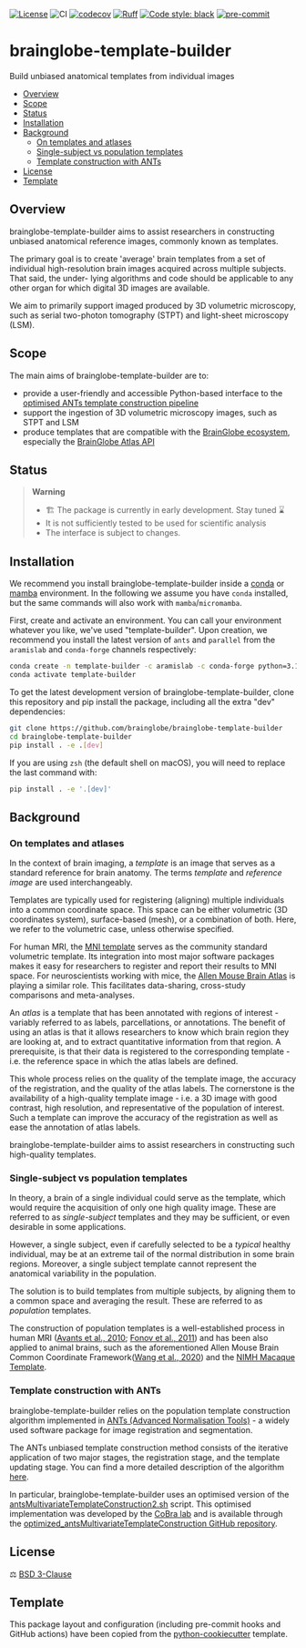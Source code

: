 [![License](https://img.shields.io/badge/License-BSD_3--Clause-orange.svg)](https://opensource.org/licenses/BSD-3-Clause)
![CI](https://img.shields.io/github/actions/workflow/status/brainglobe/brainglobe-template-builder/test_and_deploy.yml?label=CI)
[![codecov](https://codecov.io/gh/brainglobe/brainglobe-template-builder/branch/main/graph/badge.svg?token=P8CCH3TI8K)](https://codecov.io/gh/brainglobe/brainglobe-template-builder)
[![Ruff](https://img.shields.io/endpoint?url=https://raw.githubusercontent.com/charliermarsh/ruff/main/assets/badge/v0.json)](https://github.com/charliermarsh/ruff)
[![Code style: black](https://img.shields.io/badge/code%20style-black-000000.svg)](https://github.com/python/black)
[![pre-commit](https://img.shields.io/badge/pre--commit-enabled-brightgreen?logo=pre-commit&logoColor=white)](https://github.com/pre-commit/pre-commit)

# brainglobe-template-builder
Build unbiased anatomical templates from individual images

- [Overview](#overview)
- [Scope](#scope)
- [Status](#status)
- [Installation](#installation)
- [Background](#background)
  - [On templates and atlases](#on-templates-and-atlases)
  - [Single-subject vs population templates](#single-subject-vs-population-templates)
  - [Template construction with ANTs](#template-construction-with-ants)
- [License](#license)
- [Template](#template)

## Overview
brainglobe-template-builder aims to assist researchers in constructing unbiased anatomical reference images, commonly known as templates.

The primary goal is to create 'average' brain templates from a set of individual high-resolution brain images acquired across multiple subjects. That said, the under- 
lying algorithms and code should be applicable to any other organ for which digital 3D images are available.

We aim to primarily support imaged produced by 3D volumetric microscopy, such as serial two-photon tomography (STPT) and light-sheet microscopy (LSM).

## Scope
The main aims of brainglobe-template-builder are to:
- provide a user-friendly and accessible Python-based interface to the [optimised ANTs template construction pipeline](#template-construction-with-ants)
- support the ingestion of 3D volumetric microscopy images, such as STPT and LSM
- produce templates that are compatible with the [BrainGlobe ecosystem](https://brainglobe.info/), especially the [BrainGlobe Atlas API](https://brainglobe.info/documentation/bg-atlasapi/index.html)

## Status
> **Warning**
> - 🏗️ The package is currently in early development. Stay tuned ⌛
> - It is not sufficiently tested to be used for scientific analysis
> - The interface is subject to changes.

## Installation

We recommend you install brainglobe-template-builder inside a [conda](https://docs.conda.io/en/latest/)
or [mamba](https://mamba.readthedocs.io/en/latest/index.html) environment.
In the following we assume you have `conda` installed,
but the same commands will also work with `mamba`/`micromamba`.

First, create and activate an environment.
You can call your environment whatever you like, we've used "template-builder". Upon creation, we recommend you install the latest version of `ants` and `parallel` from the `aramislab` and `conda-forge` channels respectively:

```sh
conda create -n template-builder -c aramislab -c conda-forge python=3.10 ants parallel
conda activate template-builder
```

To get the latest development version of brainglobe-template-builder, clone this repository and pip install the package, including all the extra "dev" dependencies:

```sh
git clone https://github.com/brainglobe/brainglobe-template-builder
cd brainglobe-template-builder
pip install . -e .[dev]
```
If you are using `zsh` (the default shell on macOS), you will need to replace the last command with:

```sh
pip install . -e '.[dev]'
```

## Background
### On templates and atlases
In the context of brain imaging, a *template* is an image that serves as a standard reference for brain anatomy. The terms *template* and *reference image* are used interchangeably.

Templates are typically used for registering (aligning) multiple individuals into a common coordinate space. This space can be either volumetric (3D coordinates system), surface-based (mesh), or a combination of both. Here, we refer to the volumetric case, unless otherwise specified.

For human MRI, the [MNI template](https://www.bic.mni.mcgill.ca/ServicesAtlases/ICBM152NLin2009) serves as the community standard volumetric template. Its integration into most major software packages makes it easy for researchers to register and report
their results to MNI space. For neuroscientists working with mice, the [Allen Mouse Brain Atlas](https://mouse.brain-map.org/static/atlas) is playing a similar role. This facilitates data-sharing, cross-study comparisons and meta-analyses.

An *atlas* is a template that has been annotated with regions of interest - variably referred to as labels, parcellations, or annotations. The benefit of using an atlas is that it allows researchers to know which brain region they are looking at, and to extract quantitative information from that region. A prerequisite, is that their data is registered
to the corresponding template - i.e. the reference space in which the atlas labels are defined.

This whole process relies on the quality of the template image, the accuracy of the registration, and the quality of the atlas labels. The cornerstone is the availability of a high-quality template image - i.e. a 3D image with good contrast, high resolution, and representative of the population of interest. Such a template can improve the accuracy of the registration as well as ease the annotation of atlas labels.

brainglobe-template-builder aims to assist researchers in constructing such high-quality templates.

### Single-subject vs population templates
In theory, a brain of a single individual could serve as the template, which would require the acquisition of only one high quality image. These are referred to as *single-subject* templates and they may be sufficient, or even desirable in some applications.

However, a single subject, even if carefully selected to be a *typical* healthy individual, may be at an extreme tail of the normal distribution in some brain regions. Moreover, a single subject template cannot represent the anatomical variability in the population.

The solution is to build templates from multiple subjects, by aligning them to a common space and averaging the result. These are referred to as *population* templates.

The construction of population templates is a well-established process in human MRI ([Avants et al., 2010](https://www.sciencedirect.com/science/article/pii/S1053811909010611); [Fonov et al., 2011](https://www.sciencedirect.com/science/article/pii/S1053811910010062#s0010)) and has been also applied to animal brains, such as the aforementioned Allen Mouse Brain Common Coordinate Framework([Wang et al., 2020](https://www.sciencedirect.com/science/article/pii/S0092867420304025#bib21)) and the [NIMH Macaque Template](https://www.sciencedirect.com/science/article/pii/S1053811921002743?via%3Dihub).

### Template construction with ANTs
brainglobe-template-builder relies on the population template construction algorithm implemented in [ANTs (Advanced Normalisation Tools)](http://stnava.github.io/ANTs/) - a widely used software package for image registration and segmentation.

The ANTs unbiased template construction method consists of the iterative application of two major stages, the registration stage, and the template updating stage. You can find a more detailed description of the algorithm [here](https://github.com/ANTsX/ANTs/issues/520).

In particular, brainglobe-template-builder uses an optimised version of the [antsMultivariateTemplateConstruction2.sh](https://github.com/ANTsX/ANTs/blob/master/Scripts/antsMultivariateTemplateConstruction2.sh) script. This optimised implementation was developed by the [CoBra lab](https://www.cobralab.ca/) and is available through the [optimized_antsMultivariateTemplateConstruction GitHub repository](https://github.com/CoBrALab/optimized_antsMultivariateTemplateConstruction/tree/master).

## License
⚖️ [BSD 3-Clause](./LICENSE)

## Template
This package layout and configuration (including pre-commit hooks and GitHub actions) have been copied from the [python-cookiecutter](https://github.com/neuroinformatics-unit/python-cookiecutter) template.



